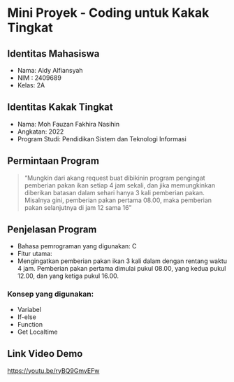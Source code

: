 # Mini Proyek - Coding untuk Kakak Tingkat
## Identitas Mahasiswa
- Nama: Aldy Alfiansyah
- NIM : 2409689
- Kelas: 2A


## Identitas Kakak Tingkat
- Nama: Moh Fauzan Fakhira Nasihin
- Angkatan: 2022
- Program Studi: Pendidikan Sistem dan Teknologi Informasi


## Permintaan Program
> “Mungkin dari akang request buat dibikinin program pengingat pemberian pakan ikan setiap 4 jam sekali, dan jika memungkinkan diberikan batasan dalam sehari hanya 3 kali pemberian pakan. Misalnya gini, pemberian pakan pertama 08.00, maka pemberian pakan selanjutnya di jam 12 sama 16”


## Penjelasan Program
- Bahasa pemrograman yang digunakan: C
- Fitur utama:
 - Mengingatkan pemberian pakan ikan 3 kali dalam dengan rentang waktu 4 jam. Pemberian pakan pertama dimulai pukul 08.00, yang kedua pukul 12.00, dan yang ketiga pukul 16.00.


### Konsep yang digunakan:
 - Variabel
 - If-else
 - Function
 - Get Localtime

 
## Link Video Demo
https://youtu.be/ryBQ9GmvEFw
